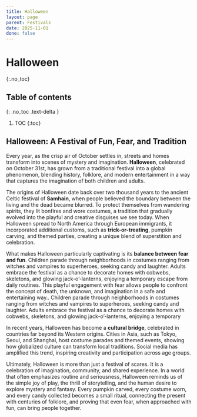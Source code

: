 ```yaml
---
title: Halloween
layout: page
parent: Festivals
date: 2025-11-01
done: false
---
```


# Halloween
{:.no_toc}

## Table of contents
{: .no_toc .text-delta }

1. TOC
{:toc}

## Halloween: A Festival of Fun, Fear, and Tradition

Every year, as the crisp air of October settles in, streets and homes transform into scenes of mystery and imagination. **Halloween**, celebrated on October 31st, has grown from a traditional festival into a global phenomenon, blending history, folklore, and modern entertainment in a way that captures the imagination of both children and adults.

The origins of Halloween date back over two thousand years to the ancient Celtic festival of **Samhain**, when people believed the boundary between the living and the dead became blurred. To protect themselves from wandering spirits, they lit bonfires and wore costumes, a tradition that gradually evolved into the playful and creative disguises we see today. When Halloween spread to North America through European immigrants, it incorporated additional customs, such as **trick-or-treating**, pumpkin carving, and themed parties, creating a unique blend of superstition and celebration.

What makes Halloween particularly captivating is its **balance between fear and fun**. Children parade through neighborhoods in costumes ranging from witches and vampires to superheroes, seeking candy and laughter. Adults embrace the festival as a chance to decorate homes with cobwebs, skeletons, and glowing jack-o’-lanterns, enjoying a temporary escape from daily routines. This playful engagement with fear allows people to confront the concept of death, the unknown, and imagination in a safe and entertaining way.. Children parade through neighborhoods in costumes ranging from witches and vampires to superheroes, seeking candy and laughter. Adults embrace the festival as a chance to decorate homes with cobwebs, skeletons, and glowing jack-o’-lanterns, enjoying a temporary

In recent years, Halloween has become a **cultural bridge**, celebrated in countries far beyond its Western origins. Cities in Asia, such as Tokyo, Seoul, and Shanghai, host costume parades and themed events, showing how globalized culture can transform local traditions. Social media has amplified this trend, inspiring creativity and participation across age groups.

Ultimately, Halloween is more than just a festival of scares. It is a celebration of imagination, community, and shared experience. In a world that often emphasizes routine and seriousness, Halloween reminds us of the simple joy of play, the thrill of storytelling, and the human desire to explore mystery and fantasy. Every pumpkin carved, every costume worn, and every candy collected becomes a small ritual, connecting the present with centuries of folklore, and proving that even fear, when approached with fun, can bring people together.